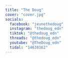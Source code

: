 ```yaml
---
title: "The Doug"
cover: "cover.jpg"
socials:
  facebook: "jeunethedoug"
  instagram: "thedoug_edn"
  tiktok: "@thedoug_edn"
  threads: "@thedoug_edn"
  youtube: "@TheDoug_edn"
  tidal: "14638162"
---
```

